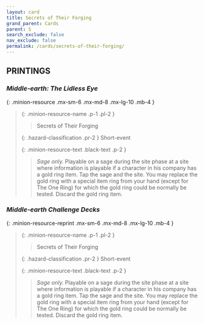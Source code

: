 ```yaml
---
layout: card
title: Secrets of Their Forging
grand_parent: Cards
parent: S
search_exclude: false
nav_exclude: false
permalink: /cards/secrets-of-their-forging/
---
```


## PRINTINGS


### _Middle-earth: The Lidless Eye_

{: .minion-resource .mx-sm-6 .mx-md-8 .mx-lg-10 .mb-4 }
> {: .minion-resource-name .p-1 .pl-2 }
> > <div class="hazard-mp"></div>
> > <div class="card-name">Secrets of Their Forging</div>
>
> {: .hazard-classification .pr-2 }
> Short-event
>
> {: .minion-resource-text .black-text .p-2 }
> > _Sage only._ Playable on a sage during the site phase at a site where information is playable if a character in his company has a gold ring item. Tap the sage and the site. You may replace the gold ring with a special item ring from your hand (except for The One Ring) for which the gold ring could be normally be tested. Discard the gold ring item. 
> 

### _Middle-earth Challenge Decks_

{: .minion-resource-reprint .mx-sm-6 .mx-md-8 .mx-lg-10 .mb-4 }
> {: .minion-resource-name .p-1 .pl-2 }
> > <div class="hazard-mp"></div>
> > <div class="card-name">Secrets of Their Forging</div>
>
> {: .hazard-classification .pr-2 }
> Short-event
>
> {: .minion-resource-text .black-text .p-2 }
> > _Sage only._ Playable on a sage during the site phase at a site where information is playable if a character in his company has a gold ring item. Tap the sage and the site. You may replace the gold ring with a special item ring from your hand (except for The One Ring) for which the gold ring could be normally be tested. Discard the gold ring item. 
> 
